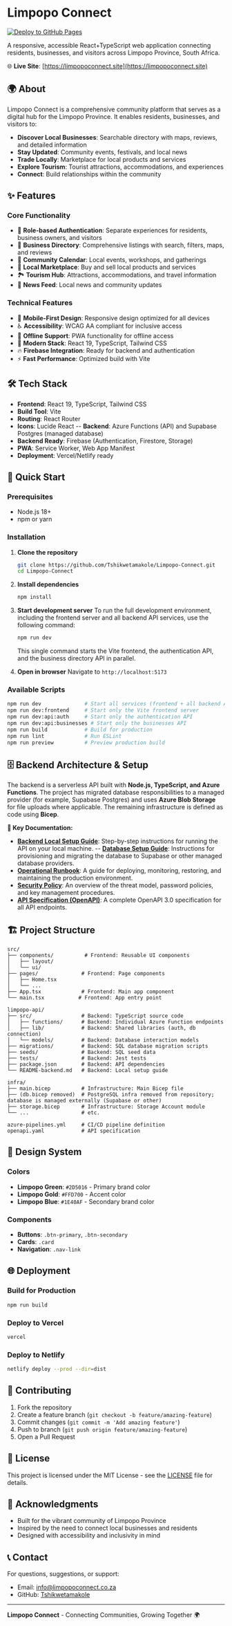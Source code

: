 # Limpopo Connect

[![Deploy to GitHub Pages](https://github.com/Tshikwetamakole/Limpopo-Connect/actions/workflows/deploy-pages.yml/badge.svg)](https://github.com/Tshikwetamakole/Limpopo-Connect/actions/workflows/deploy-pages.yml)

A responsive, accessible React+TypeScript web application connecting residents, businesses, and visitors across Limpopo Province, South Africa.

🌐 **Live Site**: [https://limpopoconnect.site](https://limpopoconnect.site)

## 🌍 About

Limpopo Connect is a comprehensive community platform that serves as a digital hub for the Limpopo Province. It enables residents, businesses, and visitors to:


- **Discover Local Businesses**: Searchable directory with maps, reviews, and detailed information
- **Stay Updated**: Community events, festivals, and local news
- **Trade Locally**: Marketplace for local products and services
- **Explore Tourism**: Tourist attractions, accommodations, and experiences
- **Connect**: Build relationships within the community

## ✨ Features

### Core Functionality
- 🔐 **Role-based Authentication**: Separate experiences for residents, business owners, and visitors
- 🏢 **Business Directory**: Comprehensive listings with search, filters, maps, and reviews
- 📅 **Community Calendar**: Local events, workshops, and gatherings
- 🛒 **Local Marketplace**: Buy and sell local products and services
- 🏞️ **Tourism Hub**: Attractions, accommodations, and travel information
- 📰 **News Feed**: Local news and community updates

### Technical Features
- 📱 **Mobile-First Design**: Responsive design optimized for all devices
- ♿ **Accessibility**: WCAG AA compliant for inclusive access
- 🔌 **Offline Support**: PWA functionality for offline access
- 🚀 **Modern Stack**: React 19, TypeScript, Tailwind CSS
- 🔥 **Firebase Integration**: Ready for backend and authentication
- ⚡ **Fast Performance**: Optimized build with Vite

## 🛠️ Tech Stack

- **Frontend**: React 19, TypeScript, Tailwind CSS
- **Build Tool**: Vite
- **Routing**: React Router
- **Icons**: Lucide React
-- **Backend**: Azure Functions (API) and Supabase Postgres (managed database)
- **Backend Ready**: Firebase (Authentication, Firestore, Storage)
- **PWA**: Service Worker, Web App Manifest
- **Deployment**: Vercel/Netlify ready

## 🚀 Quick Start

### Prerequisites
- Node.js 18+ 
- npm or yarn

### Installation

1. **Clone the repository**
   ```bash
   git clone https://github.com/Tshikwetamakole/Limpopo-Connect.git
   cd Limpopo-Connect
   ```

2. **Install dependencies**
   ```bash
   npm install
   ```

3. **Start development server**
   To run the full development environment, including the frontend server and all backend API services, use the following command:
   ```bash
   npm run dev
   ```
   This single command starts the Vite frontend, the authentication API, and the business directory API in parallel.

4. **Open in browser**
   Navigate to `http://localhost:5173`

### Available Scripts

```bash
npm run dev              # Start all services (frontend + all backend APIs)
npm run dev:frontend     # Start only the Vite frontend server
npm run dev:api:auth     # Start only the authentication API
npm run dev:api:businesses # Start only the businesses API
npm run build            # Build for production
npm run lint             # Run ESLint
npm run preview          # Preview production build
```

## 🗄️ Backend Architecture & Setup

The backend is a serverless API built with **Node.js, TypeScript, and Azure Functions**. The project has migrated database responsibilities to a managed provider (for example, Supabase Postgres) and uses **Azure Blob Storage** for file uploads where applicable. The remaining infrastructure is defined as code using **Bicep**.

**📖 Key Documentation:**

-   **[Backend Local Setup Guide](./limpopo-api/README-backend.md)**: Step-by-step instructions for running the API on your local machine.
--   **[Database Setup Guide](./SUPABASE_SETUP.md)**: Instructions for provisioning and migrating the database to Supabase or other managed database providers.
-   **[Operational Runbook](./OPERATIONAL.md)**: A guide for deploying, monitoring, restoring, and maintaining the production environment.
-   **[Security Policy](./SECURITY.md)**: An overview of the threat model, password policies, and key management procedures.
-   **[API Specification (OpenAPI)](./openapi.yaml)**: A complete OpenAPI 3.0 specification for all API endpoints.

## 🏗️ Project Structure

```
src/
├── components/          # Frontend: Reusable UI components
│   ├── layout/
│   └── ui/
├── pages/              # Frontend: Page components
│   ├── Home.tsx
│   └── ...
├── App.tsx             # Frontend: Main app component
└── main.tsx           # Frontend: App entry point

limpopo-api/
├── src/                # Backend: TypeScript source code
│   ├── functions/      # Backend: Individual Azure Function endpoints
│   ├── lib/            # Backend: Shared libraries (auth, db connection)
│   └── models/         # Backend: Database interaction models
├── migrations/         # Backend: SQL database migration scripts
├── seeds/              # Backend: SQL seed data
├── tests/              # Backend: Jest tests
├── package.json        # Backend: API dependencies
└── README-backend.md   # Backend: Local setup guide

infra/
├── main.bicep          # Infrastructure: Main Bicep file
├── (db.bicep removed)  # PostgreSQL infra removed from repository; database is managed externally (Supabase or other)
├── storage.bicep       # Infrastructure: Storage Account module
└── ...                 # etc.

azure-pipelines.yml     # CI/CD pipeline definition
openapi.yaml            # API specification
```

## 🎨 Design System

### Colors
- **Limpopo Green**: `#2D5016` - Primary brand color
- **Limpopo Gold**: `#FFD700` - Accent color
- **Limpopo Blue**: `#1E40AF` - Secondary brand color

### Components
- **Buttons**: `.btn-primary`, `.btn-secondary`
- **Cards**: `.card`
- **Navigation**: `.nav-link`

## 🌐 Deployment

### Build for Production
```bash
npm run build
```

### Deploy to Vercel
```bash
vercel
```

### Deploy to Netlify
```bash
netlify deploy --prod --dir=dist
```

## 🤝 Contributing

1. Fork the repository
2. Create a feature branch (`git checkout -b feature/amazing-feature`)
3. Commit changes (`git commit -m 'Add amazing feature'`)
4. Push to branch (`git push origin feature/amazing-feature`)
5. Open a Pull Request

## 📄 License

This project is licensed under the MIT License - see the [LICENSE](LICENSE) file for details.

## 🙏 Acknowledgments

- Built for the vibrant community of Limpopo Province
- Inspired by the need to connect local businesses and residents
- Designed with accessibility and inclusivity in mind

## 📞 Contact

For questions, suggestions, or support:
- Email: info@limpopoconnect.co.za
- GitHub: [Tshikwetamakole](https://github.com/Tshikwetamakole)

---

**Limpopo Connect** - Connecting Communities, Growing Together 🌍
